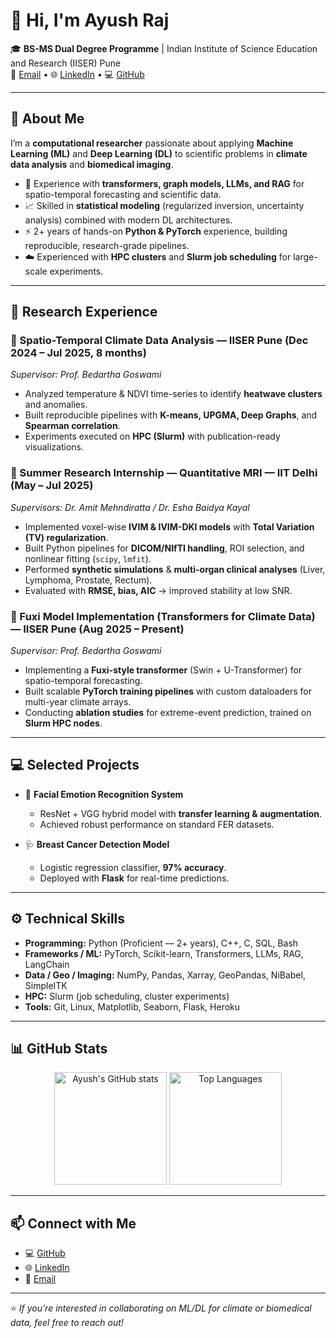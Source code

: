 # 👋 Hi, I'm Ayush Raj  

🎓 **BS-MS Dual Degree Programme** | Indian Institute of Science Education and Research (IISER) Pune  
📧 [Email](mailto:raj.ayush@students.iiserpune.ac.in) • 🌐 [LinkedIn](https://www.linkedin.com/in/ayush-raj-7608a424a) • 💻 [GitHub](https://github.com/Artamta)  

---

## 🌟 About Me  
I’m a **computational researcher** passionate about applying **Machine Learning (ML)** and **Deep Learning (DL)** to scientific problems in **climate data analysis** and **biomedical imaging**.  

- 🔬 Experience with **transformers, graph models, LLMs, and RAG** for spatio-temporal forecasting and scientific data.  
- 📈 Skilled in **statistical modeling** (regularized inversion, uncertainty analysis) combined with modern DL architectures.  
- ⚡ 2+ years of hands-on **Python & PyTorch** experience, building reproducible, research-grade pipelines.  
- ☁️ Experienced with **HPC clusters** and **Slurm job scheduling** for large-scale experiments.  

---

## 🔬 Research Experience  

### 📌 Spatio-Temporal Climate Data Analysis — IISER Pune (Dec 2024 – Jul 2025, 8 months)  
*Supervisor: Prof. Bedartha Goswami*  
- Analyzed temperature & NDVI time-series to identify **heatwave clusters** and anomalies.  
- Built reproducible pipelines with **K-means, UPGMA, Deep Graphs**, and **Spearman correlation**.  
- Experiments executed on **HPC (Slurm)** with publication-ready visualizations.  

### 📌 Summer Research Internship — Quantitative MRI — IIT Delhi (May – Jul 2025)  
*Supervisors: Dr. Amit Mehndiratta / Dr. Esha Baidya Kayal*  
- Implemented voxel-wise **IVIM & IVIM-DKI models** with **Total Variation (TV) regularization**.  
- Built Python pipelines for **DICOM/NIfTI handling**, ROI selection, and nonlinear fitting (`scipy`, `lmfit`).  
- Performed **synthetic simulations** & **multi-organ clinical analyses** (Liver, Lymphoma, Prostate, Rectum).  
- Evaluated with **RMSE, bias, AIC** → improved stability at low SNR.  

### 📌 Fuxi Model Implementation (Transformers for Climate Data) — IISER Pune (Aug 2025 – Present)  
*Supervisor: Prof. Bedartha Goswami*  
- Implementing a **Fuxi-style transformer** (Swin + U-Transformer) for spatio-temporal forecasting.  
- Built scalable **PyTorch training pipelines** with custom dataloaders for multi-year climate arrays.  
- Conducting **ablation studies** for extreme-event prediction, trained on **Slurm HPC nodes**.  

---

## 💻 Selected Projects  

- 🤖 **Facial Emotion Recognition System**  
  - ResNet + VGG hybrid model with **transfer learning & augmentation**.  
  - Achieved robust performance on standard FER datasets.  

- 🩺 **Breast Cancer Detection Model**  
  - Logistic regression classifier, **97% accuracy**.  
  - Deployed with **Flask** for real-time predictions.  

---

## ⚙️ Technical Skills  

- **Programming:** Python (Proficient — 2+ years), C++, C, SQL, Bash  
- **Frameworks / ML:** PyTorch, Scikit-learn, Transformers, LLMs, RAG, LangChain  
- **Data / Geo / Imaging:** NumPy, Pandas, Xarray, GeoPandas, NiBabel, SimpleITK  
- **HPC:** Slurm (job scheduling, cluster experiments)  
- **Tools:** Git, Linux, Matplotlib, Seaborn, Flask, Heroku  

---

## 📊 GitHub Stats  

<p align="center">
  <img src="https://github-readme-stats.vercel.app/api?username=Artamta&show_icons=true&theme=tokyonight" alt="Ayush's GitHub stats" height="180"/>
  <img src="https://github-readme-stats.vercel.app/api/top-langs/?username=Artamta&layout=compact&theme=tokyonight" alt="Top Languages" height="180"/>
</p>

---

## 📫 Connect with Me  

- 💻 [GitHub](https://github.com/Artamta)  
- 🌐 [LinkedIn](https://www.linkedin.com/in/ayush-raj-7608a424a)  
- 📧 [Email](mailto:raj.ayush@students.iiserpune.ac.in)  

---

⭐️ *If you’re interested in collaborating on ML/DL for climate or biomedical data, feel free to reach out!*  

